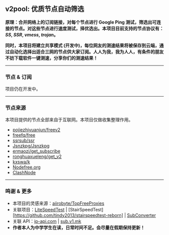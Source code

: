 ## v2pool: 优质节点自动筛选

**原理：合并网络上的订阅链接，对每个节点进行 Google Ping 测试，筛选出可连接的节点。对这些节点进行速度测试，择优选出。本项目目前支持的节点协议有：*SS*, *SSR*, *vmess*, *trojan*。**

**同时，本项目将建立共享模式 (开发中)，每位网友的测速结果将被保存到云端，通过自动化选择出适合三网的节点供大家订阅。人人为我，我为人人，有条件的朋友不妨下载软件一键测速，分享你们的测速结果！**

--------

### 节点 & 订阅

项目仍在开发中。

-----

### 节点来源

本项目提供的节点全部来自于互联网。本项目仅做收集整理作用。

- [pojiezhiyuanjun/freev2](https://github.com/pojiezhiyuanjun/freev2)
- [freefq/free](https://github.com/freefq/free)
- [ssrsub/ssr](https://github.com/ssrsub/ssr)
- [Jsnzkpg/Jsnzkpg](https://github.com/Jsnzkpg/Jsnzkpg)
- [ermaozi/get_subscribe](https://github.com/ermaozi/get_subscribe)
- [ronghuaxueleng/get_v2](https://github.com/ronghuaxueleng/get_v2)
- [kxswa/k](https://github.com/kxswa/k)
- [Nodefree.org](https://github.com/Fukki-Z/nodefree)
- [ClashNode](https://clashnode.com/f/freenode)

----------

### 鸣谢 & 更多

- 本项目的灵感来源：[aiirobyte/TopFreeProxies](https://github.com/aiirobyte/TopFreeProxies)
- 关联项目：[LiteSpeedTest](https://github.com/xxf098/LiteSpeedTest) | [StairSpeedTest][https://github.com/tindy2013/stairspeedtest-reborn] | [SubConverter](https://github.com/tindy2013/subconverter)
- 关联 API：[ip-api.com](https://ip-api.com/) | [sub.v1.mk](https://sub.v1.mk)
- **作者本人为中学学生在读，日常时间不足。会尽量在假期保持更新！**